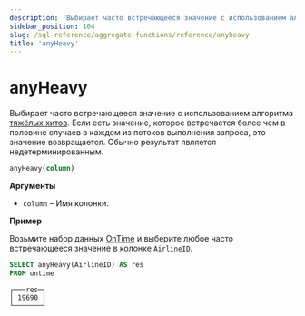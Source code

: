 ```yaml
---
description: 'Выбирает часто встречающееся значение с использованием алгоритма тяжёлых хитов. Если есть значение, которое встречается более чем в половине случаев в каждом из потоков выполнения запроса, это значение возвращается. Обычно результат является недетерминированным.'
sidebar_position: 104
slug: /sql-reference/aggregate-functions/reference/anyheavy
title: 'anyHeavy'
---
```



# anyHeavy

Выбирает часто встречающееся значение с использованием алгоритма [тяжёлых хитов](https://doi.org/10.1145/762471.762473). Если есть значение, которое встречается более чем в половине случаев в каждом из потоков выполнения запроса, это значение возвращается. Обычно результат является недетерминированным.

```sql
anyHeavy(column)
```

**Аргументы**

- `column` – Имя колонки.

**Пример**

Возьмите набор данных [OnTime](../../../getting-started/example-datasets/ontime.md) и выберите любое часто встречающееся значение в колонке `AirlineID`.

```sql
SELECT anyHeavy(AirlineID) AS res
FROM ontime
```

```text
┌───res─┐
│ 19690 │
└───────┘
```
